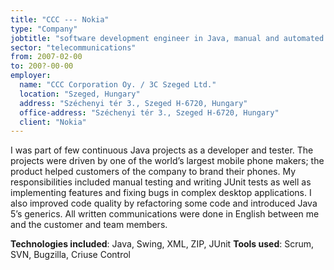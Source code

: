```yaml
---
title: "CCC --- Nokia"
type: "Company"
jobtitle: "software development engineer in Java, manual and automated tester"
sector: "telecommunications"
from: 2007-02-00
to: 200?-00-00
employer:
  name: "CCC Corporation Oy. / 3C Szeged Ltd."
  location: "Szeged, Hungary"
  address: "Széchenyi tér 3., Szeged H-6720, Hungary"
  office-address: "Széchenyi tér 3., Szeged H-6720, Hungary"
  client: "Nokia"
---
```


I was part of few continuous Java projects as a developer and tester. The projects were driven by one of the world’s largest mobile phone makers; the product helped customers of the company to brand their phones. My responsibilities included manual testing and writing JUnit tests as well as implementing features and fixing bugs in complex desktop applications. I also improved code quality by refactoring some code and introduced Java 5’s generics. All written communications were done in English between me and the customer and team members.

**Technologies included**: Java, Swing, XML, ZIP, JUnit
**Tools used**: Scrum, SVN, Bugzilla, Criuse Control
